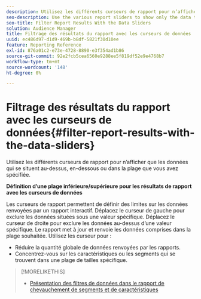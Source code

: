 ```yaml
---
description: Utilisez les différents curseurs de rapport pour n’afficher que les données qui se situent au-dessus, en-dessous ou dans la plage que vous avez spécifiée.
seo-description: Use the various report sliders to show only the data that falls above, below, or within your specified range.
seo-title: Filter Report Results With the Data Sliders
solution: Audience Manager
title: Filtrage des résultats du rapport avec les curseurs de données
uuid: ec486d97-d1d9-469b-b8df-5821f30d10ee
feature: Reporting Reference
exl-id: 876a01c2-e73e-4728-8890-e3f354ad1b86
source-git-commit: 92e2fcb5cea6560e9288ee5f819df52e9e4768b7
workflow-type: tm+mt
source-wordcount: '148'
ht-degree: 0%

---
```


# Filtrage des résultats du rapport avec les curseurs de données{#filter-report-results-with-the-data-sliders}

Utilisez les différents curseurs de rapport pour n’afficher que les données qui se situent au-dessus, en-dessous ou dans la plage que vous avez spécifiée.

<!-- 

c_reach_slider.xml

 -->

**Définition d’une plage inférieure/supérieure pour les résultats de rapport avec les curseurs de données**

Les curseurs de rapport permettent de définir des limites sur les données renvoyées par un rapport interactif. Déplacez le curseur de gauche pour exclure les données situées sous une valeur spécifique. Déplacez le curseur de droite pour exclure les données au-dessus d’une valeur spécifique. Le rapport met à jour et renvoie les données comprises dans la plage souhaitée. Utilisez les curseur pour :

* Réduire la quantité globale de données renvoyées par les rapports.
* Concentrez-vous sur les caractéristiques ou les segments qui se trouvent dans une plage de tailles spécifique.

>[!MORELIKETHIS]
>
>* [Présentation des filtres de données dans le rapport de chevauchement de segments et de caractéristiques](../../reporting/dynamic-reports/segment-trait-overlap-report.md#data-filters-s2t-report)
